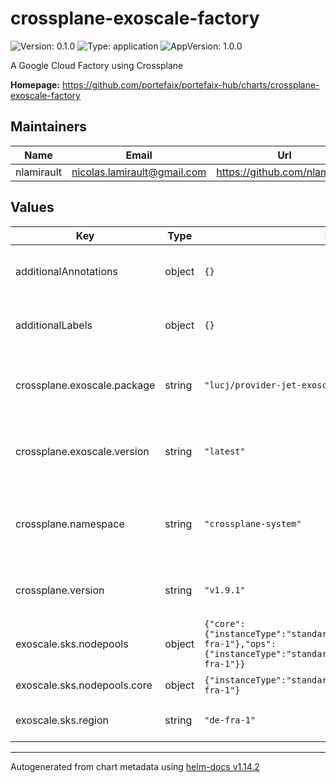 # crossplane-exoscale-factory

![Version: 0.1.0](https://img.shields.io/badge/Version-0.1.0-informational?style=flat-square) ![Type: application](https://img.shields.io/badge/Type-application-informational?style=flat-square) ![AppVersion: 1.0.0](https://img.shields.io/badge/AppVersion-1.0.0-informational?style=flat-square)

A Google Cloud Factory using Crossplane

**Homepage:** <https://github.com/portefaix/portefaix-hub/charts/crossplane-exoscale-factory>

## Maintainers

| Name       | Email                         | Url                             |
| ---------- | ----------------------------- | ------------------------------- |
| nlamirault | <nicolas.lamirault@gmail.com> | <https://github.com/nlamirault> |

## Values

| Key                         | Type   | Default                                                                                                                                      | Description                                        |
| --------------------------- | ------ | -------------------------------------------------------------------------------------------------------------------------------------------- | -------------------------------------------------- |
| additionalAnnotations       | object | `{}`                                                                                                                                         | Additional annotations to add to all resources     |
| additionalLabels            | object | `{}`                                                                                                                                         | Additional labels to add to all resources          |
| crossplane.exoscale.package | string | `"lucj/provider-jet-exoscale-amd64"`                                                                                                         | The Crossplane Exoscale package name               |
| crossplane.exoscale.version | string | `"latest"`                                                                                                                                   | The Crossplane Exoscale provider version           |
| crossplane.namespace        | string | `"crossplane-system"`                                                                                                                        | Namespace which contains the Crossplane controller |
| crossplane.version          | string | `"v1.9.1"`                                                                                                                                   | The Crossplane controller version                  |
| exoscale.sks.nodepools      | object | `{"core":{"instanceType":"standard.medium","size":1,"zone":"de-fra-1"},"ops":{"instanceType":"standard.medium","size":1,"zone":"de-fra-1"}}` | SKS node pools                                     |
| exoscale.sks.nodepools.core | object | `{"instanceType":"standard.medium","size":1,"zone":"de-fra-1"}`                                                                              | The Core node pool                                 |
| exoscale.sks.region         | string | `"de-fra-1"`                                                                                                                                 | The Exoscale region                                |

---

Autogenerated from chart metadata using [helm-docs v1.14.2](https://github.com/norwoodj/helm-docs/releases/v1.14.2)
